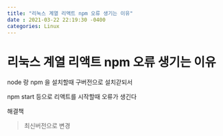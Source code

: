 ```yaml
---
title: "리눅스 계열 리액트 npm 오류 생기는 이유"
date : 2021-03-22 22:19:30 -0400
categories: Linux
---
```


# 리눅스 계열 리액트 npm 오류 생기는 이유

node 랑 npm 을 설치할때 구버전으로 설치갇되서

npm start 등으로 리액트를 시작할때 오류가 생긴다

해결책
> 최신버전으로 변경


